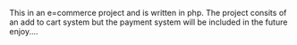 This in an e=commerce project and is written in php. The project consits of an add to cart system but the payment system will 
be included in the future enjoy....
